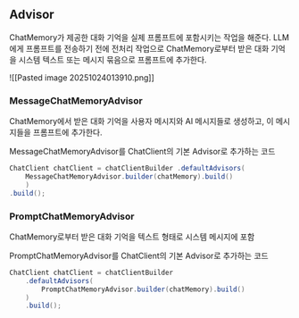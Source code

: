 ## Advisor
ChatMemory가 제공한 대화 기억을 실제 프롬프트에 포함시키는 작업을 해준다.
LLM에게 프롬프트를 전송하기 전에 전처리 작업으로 ChatMemory로부터 받은 대화 기억을 시스템 텍스트 또는 메시지 묶음으로 프롬프트에 추가한다.

![[Pasted image 20251024013910.png]]
### MessageChatMemoryAdvisor
ChatMemory에서 받은 대화 기억을 사용자 메시지와 AI 메시지들로 생성하고, 이 메시지들을 프롬프트에 추가한다.

MessageChatMemoryAdvisor를 ChatClient의 기본 Advisor로 추가하는 코드
```java
ChatClient chatClient = chatClientBuilder .defaultAdvisors(
    MessageChatMemoryAdvisor.builder(chatMemory).build() 
    )
.build();
```
### PromptChatMemoryAdvisor
ChatMemory로부터 받은 대화 기억을 텍스트 형태로 시스템 메시지에 포함

PromptChatMemoryAdvisor를 ChatClient의 기본 Advisor로 추가하는 코드
```java
ChatClient chatClient = chatClientBuilder 
    .defaultAdvisors(
        PromptChatMemoryAdvisor.builder(chatMemory).build() 
    )
    .build();
```